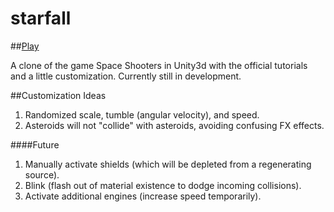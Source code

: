 starfall
========

##[Play](http://chrzhang.github.io/starfall/)

A clone of the game Space Shooters in Unity3d with the official tutorials and a little customization.
Currently still in development.

##Customization Ideas

1. Randomized scale, tumble (angular velocity), and speed.
2. Asteroids will not "collide" with asteroids, avoiding confusing FX effects.

####Future
1. Manually activate shields (which will be depleted from a regenerating source).
2. Blink (flash out of material existence to dodge incoming collisions).
3. Activate additional engines (increase speed temporarily).
